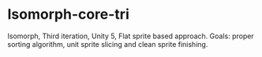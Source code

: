 # Isomorph-core-tri
Isomorph, Third iteration, Unity 5, Flat sprite based approach. Goals: proper sorting algorithm, unit sprite slicing and clean sprite finishing.
